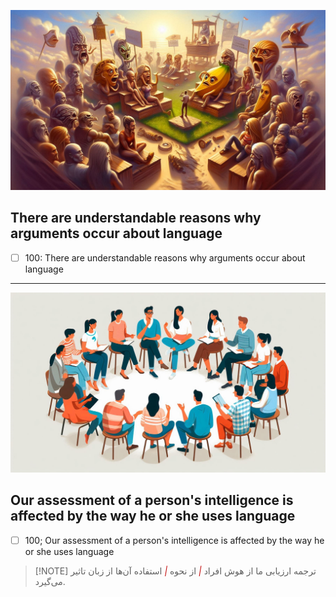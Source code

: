 ![sample](https://raw.githubusercontent.com/MKarimi21/mr-karimi.ir/main/docs/images/OIG1.jpeg)


## There are understandable reasons why arguments occur about language

- [ ] 100:
		There are understandable reasons why
		arguments occur 
		about language


---

![OGI02](https://raw.githubusercontent.com/MKarimi21/mr-karimi.ir/30ade554a70f46b7959161ded927c69d38f82cba/docs/images/OGI2.png)

## Our assessment of a person's intelligence is affected by the way he or she uses language

- [ ] 100;
		Our assessment of a person's intelligence 
		is affected by
		the way he or she uses language


> [!NOTE] ترجمه
> ارزیابی ما از هوش افراد <font color="#c00000">*|*</font> از نحوه <font color="#c00000">*|*</font> استفاده آن‌ها از زبان تاثیر می‌گیرد.

